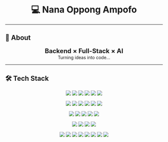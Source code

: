 <!-- Profile Header -->
<h1 align="center">💻 <b>Nana Oppong Ampofo</b></h1>

---

## 🧭 About
<p align="center">
  <b><span style="font-size: 20px;">Backend × Full-Stack × AI</span></b>  
  <br/>
  <emp>Turning ideas into code...</emp>
</p>

---

## 🛠 Tech Stack

<p align="center">
  <!-- Languages -->
  <img src="https://img.shields.io/badge/Python-3776AB?logo=python&logoColor=fff"/> 
  <img src="https://img.shields.io/badge/C++-00599C?logo=c%2B%2B&logoColor=fff"/>
  <img src="https://img.shields.io/badge/Java-007396?logo=java&logoColor=fff"/>
  <img src="https://img.shields.io/badge/TypeScript-3178C6?logo=typescript&logoColor=fff"/>
  <img src="https://img.shields.io/badge/JavaScript-F7DF1E?logo=javascript&logoColor=000"/>
  <img src="https://img.shields.io/badge/SQL-336791?logo=postgresql&logoColor=fff"/>
</p>

<p align="center">
  <!-- Backend / Frontend -->
  <img src="https://img.shields.io/badge/Django-092E20?logo=django&logoColor=fff"/>
  <img src="https://img.shields.io/badge/FastAPI-009688?logo=fastapi&logoColor=fff"/>
  <img src="https://img.shields.io/badge/Flask-000?logo=flask&logoColor=fff"/>
  <img src="https://img.shields.io/badge/React-20232A?logo=react&logoColor=61DAFB"/>
  <img src="https://img.shields.io/badge/React_Native-20232A?logo=react&logoColor=61DAFB"/>
  <img src="https://img.shields.io/badge/TailwindCSS-06B6D4?logo=tailwindcss&logoColor=fff"/>
</p>

<p align="center">
  <!-- ML / Data -->
  <img src="https://img.shields.io/badge/PyTorch-EE4C2C?logo=pytorch&logoColor=fff"/>
  <img src="https://img.shields.io/badge/TensorFlow-FF6F00?logo=tensorflow&logoColor=fff"/>
  <img src="https://img.shields.io/badge/scikit--learn-F7931E?logo=scikitlearn&logoColor=fff"/>
  <img src="https://img.shields.io/badge/Pandas-150458?logo=pandas&logoColor=fff"/>
  <img src="https://img.shields.io/badge/NumPy-013243?logo=numpy&logoColor=fff"/>
</p>

<p align="center">
  <!-- Databases & Messaging -->
  <img src="https://img.shields.io/badge/PostgreSQL-4169E1?logo=postgresql&logoColor=fff"/>
  <img src="https://img.shields.io/badge/Redis-DC382D?logo=redis&logoColor=fff"/>
  <img src="https://img.shields.io/badge/DynamoDB-4053D6?logo=amazondynamodb&logoColor=fff"/>
  <img src="https://img.shields.io/badge/Kafka-231F20?logo=apachekafka&logoColor=fff"/>
</p>

<p align="center">
  <!-- DevOps / Cloud -->
  <img src="https://img.shields.io/badge/Docker-2496ED?logo=docker&logoColor=fff"/>
  <img src="https://img.shields.io/badge/AWS-232F3E?logo=amazonaws&logoColor=ff9"/>
  <img src="https://img.shields.io/badge/GitHub_Actions-2088FF?logo=githubactions&logoColor=fff"/>
  <img src="https://img.shields.io/badge/Jenkins-D24939?logo=jenkins&logoColor=fff"/>
  <img src="https://img.shields.io/badge/Nginx-009639?logo=nginx&logoColor=fff"/>
  <img src="https://img.shields.io/badge/Git-F05032?logo=git&logoColor=fff"/>
  <img src="https://img.shields.io/badge/GraphQL-E10098?logo=graphql&logoColor=fff"/>
  <img src="https://img.shields.io/badge/Figma-F24E1E?logo=figma&logoColor=fff"/>
</p>
